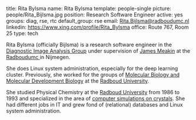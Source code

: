 title: Rita Bylsma
name: Rita Bylsma
template: people-single
picture: people/Rita_Bijlsma.jpg
position: Research Software Engineer
active: yes
groups: diag, rse, rtc
default_group: rse
email: Rita.Bijlsma@radboudumc.nl
linkedin: https://www.xing.com/profile/Rita_Bylsma
office: Route 767, Room 25
type: tech

Rita Bylsma (officially Bijlsma) is a research software engineer in the
<a href="http://diagnijmegen.nl/index.php/Home">Diagnostic Image Analysis Group</a> under supervision of <a href="http://radboudimaging.nl/index.php/Person?name=James_Meakin">James Meakin</a> at the <a href="https://www.radboudumc.nl/en/research">Radboudumc </a>in Nijmegen.

She does Linux system administration, especially for the deep learning cluster. Previously, she worked for the groups of <a href="http://molbio.science.ru.nl/">Molecular Biology and Molecular Development Biology</a> at the <a href="http://www.ru.nl/english/">Radboud University</a>.

She studied Physical Chemistry at the <a href="http://www.ru.nl/english/">Radboud University</a>
from 1986 to 1993 and specialized in the area of <a href="https://www.ru.nl/ssc/vm-research/research-topics/morphology/morphology-0/">computer simulations on crystals</a>. She had different jobs in IT and grew fond of (relational) databases and Linux system administration.
